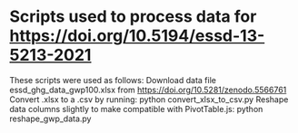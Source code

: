 # Scripts used to process data for https://doi.org/10.5194/essd-13-5213-2021

These scripts were used as follows:
  Download data file essd_ghg_data_gwp100.xlsx from https://doi.org/10.5281/zenodo.5566761
  Convert .xlsx to a .csv by running:
    python convert_xlsx_to_csv.py
  Reshape data columns slightly to make compatible with PivotTable.js:
    python reshape_gwp_data.py
